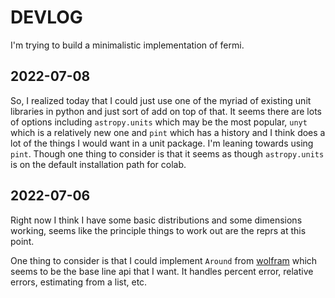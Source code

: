 # DEVLOG

I'm trying to build a minimalistic implementation of fermi.

## 2022-07-08

So, I realized today that I could just use one of the myriad of existing unit libraries in python and just sort of add on top of that.  It seems there are lots of options including `astropy.units` which may be the most popular, `unyt` which is a relatively new one and `pint` which has a history and I think does a lot of the things I would want in a unit package.  I'm leaning towards using `pint`.  Though one thing to consider is that it seems as though `astropy.units` is on the default installation path for colab.

## 2022-07-06

Right now I think I have some basic distributions and some dimensions working,
seems like the principle things to work out are the reprs at this point.

One thing to consider is that I could implement `Around` from [wolfram](https://reference.wolfram.com/language/ref/Around.html) which seems to be the base line api that I want.  It handles percent error, relative errors, estimating from a list, etc.
